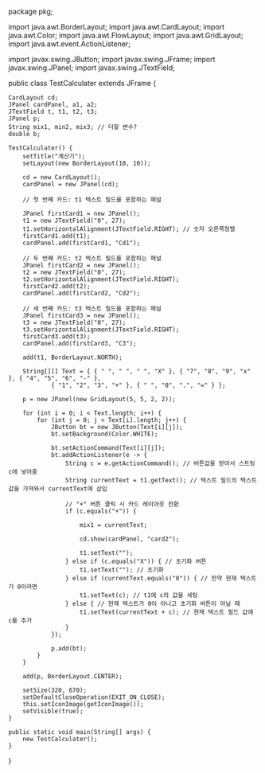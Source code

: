 package pkg;

import java.awt.BorderLayout;
import java.awt.CardLayout;
import java.awt.Color;
import java.awt.FlowLayout;
import java.awt.GridLayout;
import java.awt.event.ActionListener;

import javax.swing.JButton;
import javax.swing.JFrame;
import javax.swing.JPanel;
import javax.swing.JTextField;

public class TestCalculater extends JFrame {

	CardLayout cd;
	JPanel cardPanel, a1, a2;
	JTextField t, t1, t2, t3;
	JPanel p;
	String mix1, min2, mix3; // 더할 변수?
	double b;

	TestCalculater() {
		setTitle("계산기");
		setLayout(new BorderLayout(10, 10));

		cd = new CardLayout();
		cardPanel = new JPanel(cd);

		// 첫 번째 카드: t1 텍스트 필드를 포함하는 패널

		JPanel firstCard1 = new JPanel();
		t1 = new JTextField("0", 27);
		t1.setHorizontalAlignment(JTextField.RIGHT); // 숫자 오른쪽정렬
		firstCard1.add(t1);
		cardPanel.add(firstCard1, "Cd1");

		// 두 번째 카드: t2 텍스트 필드를 포함하는 패널
		JPanel firstCard2 = new JPanel();
		t2 = new JTextField("0", 27);
		t2.setHorizontalAlignment(JTextField.RIGHT);
		firstCard2.add(t2);
		cardPanel.add(firstCard2, "Cd2");

		// 세 번째 카드: t3 텍스트 필드를 포함하는 패널
		JPanel firstCard3 = new JPanel();
		t3 = new JTextField("0", 27);
		t3.setHorizontalAlignment(JTextField.RIGHT);
		firstCard3.add(t3);
		cardPanel.add(firstCard3, "C3");

		add(t1, BorderLayout.NORTH);

		String[][] Text = { { " ", " ", " ", "X" }, { "7", "8", "9", "x" }, { "4", "5", "6", "-" },
				{ "1", "2", "3", "+" }, { " ", "0", ".", "=" } };

		p = new JPanel(new GridLayout(5, 5, 2, 2));

		for (int i = 0; i < Text.length; i++) {
			for (int j = 0; j < Text[i].length; j++) {
				JButton bt = new JButton(Text[i][j]);
				bt.setBackground(Color.WHITE);

				bt.setActionCommand(Text[i][j]);
				bt.addActionListener(e -> {
					String c = e.getActionCommand(); // 버튼값을 받아서 스트링 c에 넣어줌
					String currentText = t1.getText(); // 텍스트 필드의 텍스트 값을 가져와서 currentText에 삽입

					// "+" 버튼 클릭 시 카드 레이아웃 전환
					if (c.equals("+")) {

						mix1 = currentText;

						cd.show(cardPanel, "card2");

						t1.setText("");
					} else if (c.equals("X")) { // 초기화 버튼
						t1.setText(""); // 초기화
					} else if (currentText.equals("0")) { // 만약 현재 텍스트가 0이라면
						t1.setText(c); // t1에 c의 값을 세팅
					} else { // 현재 텍스트가 0이 아니고 초기화 버튼이 아닐 때
						t1.setText(currentText + c); // 현재 텍스트 필드 값에 c를 추가
					}
				});

				p.add(bt);
			}
		}

		add(p, BorderLayout.CENTER);

		setSize(320, 670);
		setDefaultCloseOperation(EXIT_ON_CLOSE);
		this.setIconImage(getIconImage());
		setVisible(true);
	}

	public static void main(String[] args) {
		new TestCalculater();
	}
}
